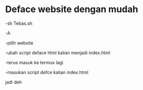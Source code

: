 # Deface website dengan mudah

-sh Tebas.sh

-A

-pilih website

-ubah script deface html kalian menjadi index.html

-terus masuk ke termux lagi

-masukan script defce kalian index.html

jadi deh
